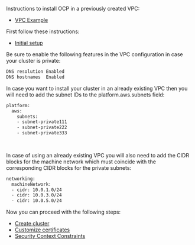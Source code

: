 Instructions to install OCP in a previously created VPC:
* [VPC Example](etc/aws/network.yaml)

First follow these instructions:
* [Initial setup](initial.md)

Be sure to enable the following features in the VPC configuration in case your cluster is private:
```bash
DNS resolution Enabled
DNS hostnames  Enabled


```
In case you want to install your cluster in an already existing VPC then you will need to add the subnet IDs to the platform.aws.subnets field:
```bash
platform:
  aws:
    subnets: 
    - subnet-private111
    - subnet-private222
    - subnet-private333
    
    
```    
In case of using an already existing VPC you will also need to add the CIDR blocks for the machine network which must coincide with the corresponding CIDR blocks for the private subnets:
```bash
networking:
  machineNetwork:
  - cidr: 10.0.1.0/24
  - cidr: 10.0.3.0/24
  - cidr: 10.0.5.0/24


```
Now you can proceed with the following steps:
* [Create cluster](create.md)
* [Customize certificates](certs.md)
* [Security Context Constraints](scc.md)
